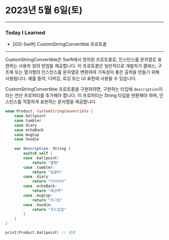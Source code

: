 # 2023년 5월 6일(토)

----

### Today I Learned 

- [iOS-Swift] CustomStringConvertible 프로토콜

---

CustomStringConvertible은 Swift에서 정의된 프로토콜로, 인스턴스를 문자열로 표현하는 사용자 정의 방법을 제공합니다. 이 프로토콜은 일반적으로 개발자가 클래스, 구조체 또는 열거형의 인스턴스를 문자열로 변환하여 가독성이 좋은 출력을 만들기 위해 사용됩니다. 예를 들어, 디버깅, 로깅 또는 UI 표현에 사용될 수 있습니다.

CustomStringConvertible 프로토콜을 구현하려면, 구현하는 타입에 `description`이라는 연산 프로퍼티를 추가해야 합니다. 이 프로퍼티는 String 타입을 반환해야 하며, 인스턴스를 적절하게 표현하는 문자열을 제공합니다.

```swift
enum Product: CustomStringConvertible {
    case ballpoint
    case tumbler
    case diary
    case echoBack
    case mugCup
    case hoodie
    
    var description: String {
        switch self {
        case .ballpoint:
            return "볼펜"
        case .tumbler:
            return "텀블러"
        case .diary:
            return "다이어리"
        case .echoBack:
            return "에코백"
        case .mugCup:
            return "머그컵"
        case .hoodie:
            return "후드집업"
        }
    }
}

print(Product.ballpoint) // 볼펜

```

